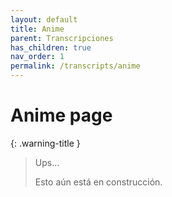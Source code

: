 ```yaml
---
layout: default
title: Anime
parent: Transcripciones
has_children: true
nav_order: 1
permalink: /transcripts/anime
---
```


# Anime page

{: .warning-title }
> Ups…
>
> Esto aún está en construcción.
